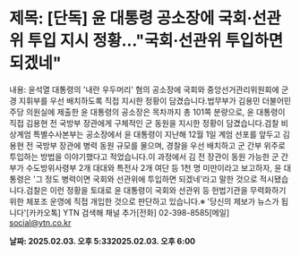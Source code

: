 # **제목: [단독] 윤 대통령 공소장에 국회·선관위 투입 지시 정황..."국회·선관위 투입하면 되겠네"**

  내용: 윤석열 대통령의 '내란 우두머리' 혐의 공소장에 국회와 중앙선거관리위원회에 군경 지휘부를 우선 배치하도록 직접 지시한 정황이 담겼습니다.법무부가 김용민 더불어민주당 의원실에 제출한 윤 대통령의 공소장은 목차까지 총 101쪽 분량으로, 윤 대통령이 직접 김용현 전 국방부 장관에게 구체적인 군 동원을 지시한 정황이 담겼습니다.검찰 비상계엄 특별수사본부는 공소장에서 윤 대통령이 지난해 12월 1일 계엄 선포를 앞두고 김용현 전 국방부 장관에 병력 동원 규모를 물으며, 경찰을 우선 배치하고 군 간부 위주로 투입하는 방법을 이야기했다고 적었습니다.이 과정에서 김 전 장관이 동원 가능한 군 간부가 수도방위사령부 2개 대대와 특전사 2개 여단 등 1천 명 미만이라고 보고하자, 윤 대통령은 '그 정도 병력이면 국회와 선관위에 투입하면 되겠네'라고 말한 것으로 적시됐습니다.검찰은 이런 정황을 토대로 윤 대통령이 국회와 선관위 등 헌법기관을 무력화하기 위한 체포조 운영에 직접 개입한 것으로 판단하고 있습니다.※ '당신의 제보가 뉴스가 됩니다'[카카오톡] YTN 검색해 채널 추가[전화] 02-398-8585[메일] social@ytn.co.kr

  **날짜: 2025.02.03. 오후 5:332025.02.03. 오후 6:00**